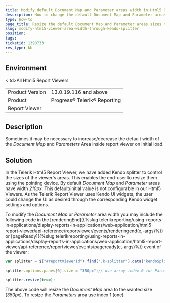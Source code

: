 ```yaml
---
title: Modify default Document Map and Parameter areas width in Html5 Report Viewer
description: How to change the default Document Map and Parameter areas sizes on initial load in the Html5 Report Viewer with Kendo splitter
type: how-to
page_title: Resize the default Document Map and Parameter areas sizes through the splitter
slug: modify-html5-viewer-area-width-through-kendo-splitter
position: 
tags: 
ticketid: 1398733
res_type: kb
---
```


## Environment
<table>
	<tr>
		<td>Product Version</td>
		<td>13.0.19.116 and above</td>
	</tr>
	<tr>
		<td>Product</td>
		<td>Progress® Telerik® Reporting</td>
	</tr>
	<tr>
		<td>Report Viewer</td>
		<
td>All Html5 Report Viewers</td>
	</tr>
</table>


## Description
Sometimes it may be necessary to increase/decrease the default width of the _Document Map_ and _Parameters_ Area inside report viewer on initial load.

## Solution
In the Telerik Html5 Report Viewer, we have added Kendo splitter to control the sizes of the viewer's areas. This enables the end-user to resize them using the pointing device. By default _Document Map_ and _Parameter_ areas have width _210px_. This default/initial value is not configurable in our Html5 Viewers. As the Telerik Report Viewer uses Kendo UI widgets, the user could change the UI as desired through the corresponding Kendo widget settings and options.  
  
To modify the _Document Map_ or _Parameter_ area width you may include the following code in the [renderingEnd]({%slug telerikreporting/using-reports-in-applications/display-reports-in-applications/web-application/html5-report-viewer/api-reference/reportviewer/events/renderingend(e,-args)%}) or [pageReady]({%slug telerikreporting/using-reports-in-applications/display-reports-in-applications/web-application/html5-report-viewer/api-reference/reportviewer/events/pageready(e,-args)%}) event of the viewer :   
  

```JavaScript
var splitter = $("#reportViewerId").find(".k-splitter").data("kendoSplitter")

splitter.options.panes[0].size = "350px";// use array index 0 for Parameter area and 1 for Document Map area

splitter.resize(true);
```
  
The above code will resize the _Document Map_ area to the wanted size (_350px_). To resize the _Parameters_ area use index 1 (one).
